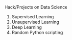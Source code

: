 Hack/Projects on Data Science

1) Supervised Learning
2) Unsupervised Learning
3) Deep Learning 
4) Random Python scripting


